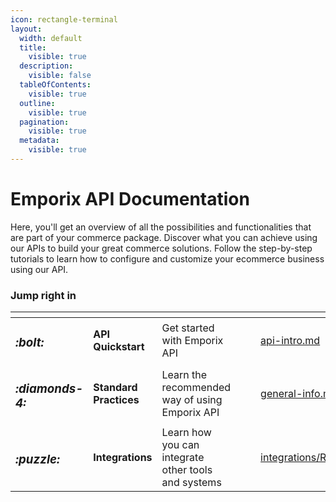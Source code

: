 ```yaml
---
icon: rectangle-terminal
layout:
  width: default
  title:
    visible: true
  description:
    visible: false
  tableOfContents:
    visible: true
  outline:
    visible: true
  pagination:
    visible: true
  metadata:
    visible: true
---
```


# Emporix API Documentation

Here, you'll get an overview of all the possibilities and functionalities that are part of your commerce package. Discover what you can achieve using our APIs to build your great commerce solutions. Follow the step-by-step tutorials to learn how to configure and customize your ecommerce business using our API.

### Jump right in

<table data-view="cards"><thead><tr><th></th><th></th><th></th><th data-hidden data-card-cover data-type="files"></th><th data-hidden></th><th data-hidden data-card-target data-type="content-ref"></th></tr></thead><tbody><tr><td><h3><i class="fa-bolt">:bolt:</i></h3></td><td><strong>API Quickstart</strong></td><td>Get started with Emporix API</td><td></td><td></td><td><a href="api-intro.md">api-intro.md</a></td></tr><tr><td><h3><i class="fa-diamonds-4">:diamonds-4:</i></h3></td><td><strong>Standard Practices</strong></td><td>Learn the recommended way of using Emporix API</td><td></td><td></td><td><a href="../standard-practices/general-info.md">general-info.md</a></td></tr><tr><td><h3><i class="fa-puzzle">:puzzle:</i></h3></td><td><strong>Integrations</strong></td><td>Learn how you can integrate other tools and systems</td><td></td><td></td><td><a href="../integrations/README.md">integrations/README.md</a></td></tr></tbody></table>